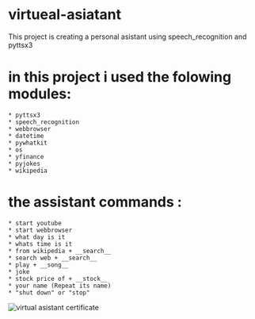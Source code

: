 # virtueal-asiatant
This project is creating a personal asistant using speech_recognition and pyttsx3

# in this project i used the folowing modules:
    * pyttsx3
    * speech_recognition
    * webbrowser
    * datetime
    * pywhatkit
    * os
    * yfinance
    * pyjokes
    * wikipedia

# the assistant commands :
    * start youtube
    * start webbrowser
    * what day is it
    * whats time is it 
    * from wikipedia + __search__
    * search web + __search__
    * play + __song__
    * joke
    * stock price of + __stock__ 
    * your name (Repeat its name) 
    * "shut down" or "stop" 


![virtual asistant certificate](https://user-images.githubusercontent.com/88495300/132125437-31e9c816-5e96-4b30-b9bd-d14c23d2211b.jpg)
